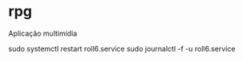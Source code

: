 # rpg
Aplicação multimídia

sudo systemctl restart roll6.service
sudo journalctl -f -u roll6.service